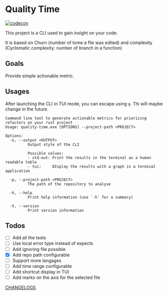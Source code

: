 # Quality Time 

[![codecov](https://codecov.io/github/Kaendor/quality-time/branch/main/graph/badge.svg?token=R2G5I2VUZT)](https://codecov.io/github/Kaendor/quality-time)

This project is a CLI used to gain insight on your code.

It is based on Churn (number of tome a file was edited) and complexity (Cyclomatic complexity: number of branch in a function)

## Goals
Provide simple actionable metric.

## Usages

After launching the CLI in TUI mode, you can escape using `q`. Thi will maybe change in the future.

```
Command line tool to generate actionable metrics for priorizing refactors on your rust project
Usage: quality-time.exe [OPTIONS] --project-path <PROJECT>

Options:
  -o, --output <OUTPUT>
          Output style of the CLI

          Possible values:
          - std-out: Print the results in the terminal as a human readable table
          - tui:     DIsplay the results with a graph in a terminal application

  -p, --project-path <PROJECT>
          The path of the repository to analyse

  -h, --help
          Print help information (use `-h` for a summary)

  -V, --version
          Print version information
```

## Todos
- [ ] Add all the tests
- [ ] Use local error type instead of expects
- [ ] Add ignoring file possible
- [x] Add repo path configurable
- [ ] Support more langages
- [ ] Add time range configurable
- [ ] Add shortcut display in TUI
- [ ] Add marks on the axis for the selected file

[CHANGELOGS](./CHANGELOG.md)